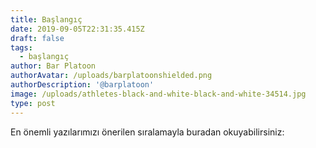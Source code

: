 ```yaml
---
title: Başlangıç
date: 2019-09-05T22:31:35.415Z
draft: false
tags:
  - başlangıç
author: Bar Platoon
authorAvatar: /uploads/barplatoonshielded.png
authorDescription: '@barplatoon'
image: /uploads/athletes-black-and-white-black-and-white-34514.jpg
type: post
---
```

En önemli yazılarımızı önerilen sıralamayla buradan okuyabilirsiniz:

